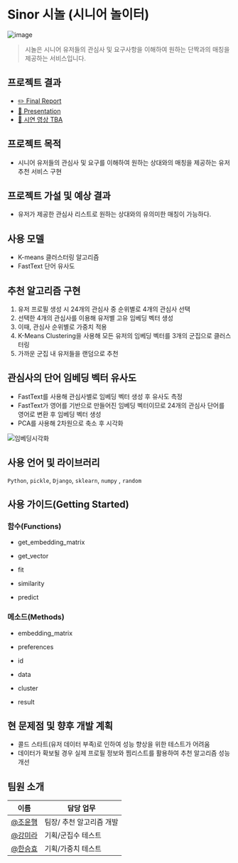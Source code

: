 # Sinor 시놀 (시니어 놀이터)
![image](https://user-images.githubusercontent.com/47114771/169239895-f33f2038-e7cf-4e7f-a466-414088e74996.png)

> 시놀은 시니어 유저들의 관심사 및 요구사항을 이해하여 원하는 단짝과의 매칭을 제공하는 서비스입니다.

## 프로젝트 결과
- [✏️ Final Report](https://drive.google.com/file/d/11w6QcHLcW1S_7OlkjvhFxtO71WSUPCth/view?usp=sharing)
- [📘 Presentation](https://drive.google.com/file/d/1DjCScZ6P2A4Hl_UaMVWNjwLhDv0Qbxwr/view?usp=sharing)
- [🎥 시연 영상 TBA](https://youtube.com)

## 프로젝트 목적

- 시니어 유저들의 관심사 및 요구를 이해하여 원하는 상대와의 매칭을 제공하는 유저 추천 서비스 구현

## 프로젝트 가설 및 예상 결과
- 유저가 제공한 관심사 리스트로 원하는 상대와의 유의미한 매칭이 가능하다. 

## 사용 모델

- K-means 클러스터링 알고리즘
- FastText 단어 유사도

## 추천 알고리즘 구현

1. 유저 프로필 생성 시 24개의 관심사 중 순위별로 4개의 관심사 선택
2. 선택한 4개의 관심사를 이용해 유저별 고유 임베딩 벡터 생성
3. 이때, 관심사 순위별로 가중치 적용 
4. K-Means Clustering을 사용해 모든 유저의 임베딩 벡터를 3개의 군집으로 클러스터링 
5. 가까운 군집 내 유저들을 랜덤으로 추천

## 관심사의 단어 임베딩 벡터 유사도

- FastText를 사용해 관심사별로 임베딩 벡터 생성 후 유사도 측정 
- FastText가 영어를 기반으로 만들어진 임베딩 벡터이므로 24개의 관심사 단어를 영어로 변환 후 임베딩 벡터 생성
- PCA를 사용해 2차원으로 축소 후 시각화

![임베딩시각화](https://user-images.githubusercontent.com/47114771/171775728-c6eb8a0e-147e-4214-a5c4-946220a6f1b9.png)


## 사용 언어 및 라이브러리 
`Python`, `pickle`, `Django`, `sklearn`, `numpy` , `random`

## 사용 가이드(Getting Started)

### 함수(Functions)
- get_embedding_matrix

- get_vector

- fit

- similarity

- predict

### 메소드(Methods)
- embedding_matrix

- preferences

- id

- data

- cluster

- result

## 현 문제점 및 향후 개발 계획

- 콜드 스타트(유저 데이터 부족)로 인하여 성능 향상을 위한 테스트가 어려움
- 데이터가 확보될 경우 실제 프로필 정보와 찜리스트를 활용하여 추천 알고리즘 성능 개선

## 팀원 소개
| 이름   | 담당 업무            |
| ------ | -------------------- |
| [@조윤행](https://github.com/yunhaeng) | 팀장/ 추천 알고리즘 개발 |
| [@강미라](https://github.com/onemira) | 기획/군집수 테스트 |
| [@한승효](https://github.com/monzheld) | 기획/가중치 테스트 |




